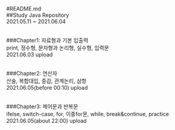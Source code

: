 #README.md <br>
##Study Java Repository <br>
2021.05.11 ~ 2021.06.04 <br><br>

###Chapter1: 자료형과 기본 입출력<br>
print, 정수형, 문자형과 논리형, 실수형, 입력문<br>
2021.06.03 upload<br><br>

###Chapter2: 연산자<br>
산술, 복합대입, 증감, 관계논리, 삼항 <br>
2021.06.05(before 00:10) upload<br><br>

###Chapter3: 제어문과 반복문<br>
ifelse, switch-case, for, 이중for문, while, break&continue, practice <br>
2021.06.05(about 22:00) upload<br>
